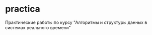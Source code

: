 # practica
Практические работы по курсу "Алгоритмы и структуры данных в системах реального времени"
